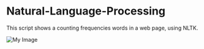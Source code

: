 # Natural-Language-Processing

This script shows a counting frequencies words in a web page, using NLTK.

<img alt="My Image" src="data:image/png;base64,iVBORwA<MoreBase64SringHere>" />



